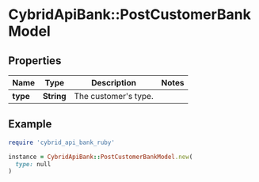 # CybridApiBank::PostCustomerBankModel

## Properties

| Name | Type | Description | Notes |
| ---- | ---- | ----------- | ----- |
| **type** | **String** | The customer&#39;s type. |  |

## Example

```ruby
require 'cybrid_api_bank_ruby'

instance = CybridApiBank::PostCustomerBankModel.new(
  type: null
)
```

